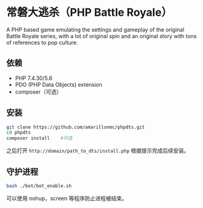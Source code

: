 # 常磐大逃杀（PHP Battle Royale）

A PHP based game emulating the settings and gameplay of the original Battle Royale series, with a lot of original spin and an original story with tons of references to pop culture.

## 依赖

- PHP 7.4.30/5.6
- PDO (PHP Data Objects) extension
- composer（可选）

## 安装

```bash
git clone https://github.com/amarillonmc/phpdts.git
cd phpdts
composer install    #可选
```

之后打开 `http://domain/path_to_dts/install.php` 根据提示完成后续安装。

## 守护进程

```bash
bash ./bot/bot_enable.sh
```

可以使用 nohup，screen 等程序防止进程被结束。
